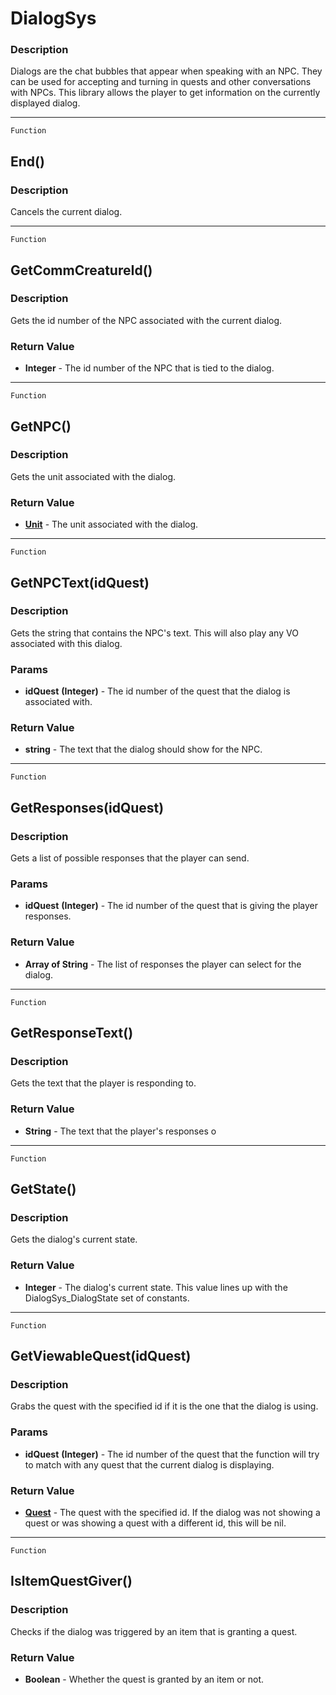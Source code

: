 DialogSys
=========

### Description

Dialogs are the chat bubbles that appear when speaking with an NPC. They
can be used for accepting and turning in quests and other conversations
with NPCs. This library allows the player to get information on the
currently displayed dialog.

------------------------------------------------------------------------

`Function`

End()
-----

### Description

Cancels the current dialog.

------------------------------------------------------------------------

`Function`

GetCommCreatureId()
-------------------

### Description

Gets the id number of the NPC associated with the current dialog.

### Return Value

-   **Integer** - The id number of the NPC that is tied to the dialog.

------------------------------------------------------------------------

`Function`

GetNPC()
--------

### Description

Gets the unit associated with the dialog.

### Return Value

-   **[Unit](../Classes/Unit.md)** - The unit associated with the
    dialog.

------------------------------------------------------------------------

`Function`

GetNPCText(idQuest)
-------------------

### Description

Gets the string that contains the NPC's text. This will also play any VO
associated with this dialog.

### Params

-   **idQuest** **(Integer)** - The id number of the quest that the
    dialog is associated with.

### Return Value

-   **string** - The text that the dialog should show for the NPC.

------------------------------------------------------------------------

`Function`

GetResponses(idQuest)
---------------------

### Description

Gets a list of possible responses that the player can send.

### Params

-   **idQuest** **(Integer)** - The id number of the quest that is
    giving the player responses.

### Return Value

-   **Array of String** - The list of responses the player can select
    for the dialog.

------------------------------------------------------------------------

`Function`

GetResponseText()
-----------------

### Description

Gets the text that the player is responding to.

### Return Value

-   **String** - The text that the player's responses o

------------------------------------------------------------------------

`Function`

GetState()
----------

### Description

Gets the dialog's current state.

### Return Value

-   **Integer** - The dialog's current state. This value lines up with
    the DialogSys\_DialogState set of constants.

------------------------------------------------------------------------

`Function`

GetViewableQuest(idQuest)
-------------------------

### Description

Grabs the quest with the specified id if it is the one that the dialog
is using.

### Params

-   **idQuest** **(Integer)** - The id number of the quest that the
    function will try to match with any quest that the current dialog is
    displaying.

### Return Value

-   **[Quest](../Classes/Quest.md)** - The quest with the specified id.
    If the dialog was not showing a quest or was showing a quest with a
    different id, this will be nil.

------------------------------------------------------------------------

`Function`

IsItemQuestGiver()
------------------

### Description

Checks if the dialog was triggered by an item that is granting a quest.

### Return Value

-   **Boolean** - Whether the quest is granted by an item or not.
